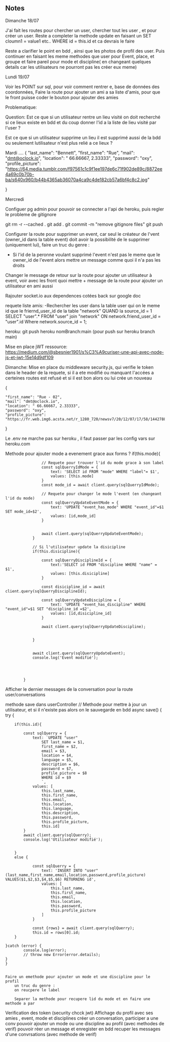 ## Notes

Dimanche 18/07

J'ai fait les routes pour chercher un user, chercher tout les user , et pour créer un user.
Reste a completer la methode update en faisant un SET cloumn1 = value1 etc.. WHERE id = this.id et ca devrais le faire 

Reste a clarifier le point en bdd , ainsi que les photos de profil des user.
Puis continuer en faisant les meme methodes que user pour Event, place, et groupe et faire pareil pour mode et discipline( en changeant quelques details car les utilisateurs ne pourront pas les créer eux meme)



Lundi 19/07

Voir les POINT sur sql, pour voir comment rentrer e, base de données des coordonnées,
Faire la route pour ajouter un ami a sa liste d'amis, pour que le front puisse coder le bouton pour ajouter des amies 

Problematique: 

Question: Est ce que si un utilisateur rentre un lieu visité on doit recherché si ce lieux existe en bdd et du coup donner l'id a la liste de lieu visité par l'user ? 

Est ce que si un utilisateur supprime un lieu il est supprimé aussi de la bdd ou seulement lutilisateur n'est plus relié a ce lieux ? 

Mardi 
....
{
    "last_name": "Bennett",
    "first_name": "Rue",
    "mail": "dmt@oclock.io",
    "location": " 66.66667, 2.33333",
    "password": "oxy", 
    "profile_picture": "https://64.media.tumblr.com/f97561c1c9f1ee197de6c71f902de89c/8872ee4a69c0b70b-ba/s640x960/b44b4365ab36070a4ca9c4de182cb57a6bf4c8c2.jpg"

}

Mercredi 

Configuer pg admin pour pouvoir se connecter a l'api de heroku, puis regler le probleme de gitignore 

git rm -r --cached . git add . git commit -m "remove gitignore files" git push

Configurer la route pour supprimer un event, car seul le créateur de l'vent (owner_id dans la table event) doit avoir la possibilité de le supprimer (uniquement lui), faire un truc du genre : 
- Si l'id de la peronne voulant supprimé l'event n'est pas le meme que le owner_id de l'event alors mettre un message comme quoi il n'a pas les droits 

Changer le message de retour sur la route pour ajouter un utilisateur à event, voir avec les front quoi mettre + message de la route pour ajouter un utilisateur en ami aussi 

Rajouter socket.io aux dependences cotées back sur google doc

requete liste amis:
-Rechercher les user dans la table user qui on le meme id que le friernd_user_id de la table "network" QUAND la source_id = 1
SELECT "user".* FROM "user" 
join "network" ON network.friend_user_id = "user".id
Where network.source_id = 1;

heroku: git push heroku nomBranch:main (pour push sur heroku branch main)

Mise en place jWT 
ressource: https://medium.com/@sbesnier1901/s%C3%A9curiser-une-api-avec-node-js-et-jwt-15e14d9df109

Dimanche: Mise en place du middleware security.js, qui verifie le token dans le header de la requete, si il a ete modifié ou manquant l'accées a certeines routes est refusé et si il est bon alors ou lui crée un nouveau

{
	
    "first_name": "Rue - 02",
    "mail": "dmt@oclock.io",
    "location": " 66.66667, 2.33333",
    "password": "oxy", 
    "profile_picture": "https://fr.web.img6.acsta.net/r_1280_720/newsv7/20/12/07/17/58/1442788.jpg""
}


Le .env ne marche pas sur heroku , il faut passer par les config vars sur heroku.com


Methode pour ajouter mode a evenement grace aux forms ? 
 if(this.mode){

            

                    
                    
                    // Requete pour trouver l'id du mode grace à son label
                    const sqlQuerryIdMode = {
                        text: 'SELECT id FROM "mode" WHERE "label"= $1',
                        values: [this.mode]
                    }
                    const mode_id = await client.query(sqlQuerryIdMode);

                    // Requete pour changer le mode l'event (en changeant l'id du mode)
                    const sqlQuerryUpdateEventMode = {
                        text: 'UPDATE "event_has_mode" WHERE "event_id"=$1 SET mode_id=$2',
                        values: [id,mode_id]
                    }


                    await client.query(sqlQuerryUpdateEventMode);
                }

                // Si l'utilisateur update la disicipline
                if(this.disicipline){

                    const sqlQuerryDisciplineId = {
                        text:'SELECT id FROM "discipline WHERE "name" = $1',
                        values: [this.disicipline]
                    }

                    const disicipline_id = await client.query(sqlQuerryDisciplineId);

                    const sqlQuerryUpdateDiscipline = {
                        text: 'UPDATE "event_has_discipline" WHERE "event_id"=$1 SET "discipline_id =$2',
                        values: [id,disicipline_id]
                    }

                    await client.query(sqlQuerryUpdateDiscipline);


                }


                await client.query(sqlQuerryUpdateEvent);
                console.log('Event modifié');

           

            
            }


Afficher le dernier messages de la conversation pour la route user/conversations

methode save dans userController 
  // Methode pour mettre à jour un utilisateur, et si il n'existe pas alors on le sauvegarde en bdd
    async save() {
        try {

        if(this.id){
           
            const sqlQuerry = {
                text: `UPDATE "user" 
                    SET last_name = $1,
                    first_name = $2,
                    email = $3,
                    location = $4,
                    language = $5,
                    description = $6,
                    password = $7,
                    profile_picture = $8
                    WHERE id = $9
                    `,
                values: [
                    this.last_name,
                    this.first_name,
                    this.email,
                    this.location,
                    this.language,
                    this.description,
                    this.password,
                    this.profile_picture,
                    this.id]
            }
            await client.query(sqlQuerry);
            console.log('Utilisateur modifié');

        
        }
        else {
            
                const sqlQuerry = {
                    text: 'INSERT INTO "user"(last_name,first_name,email,location,password,profile_picture) VALUES($1,$2,$3,$4,$5,$6) RETURNING id',
                    values: [
                        this.last_name,
                        this.first_name,
                        this.email,
                        this.location,
                        this.password,
                        this.profile_picture   
                    ]
                }

                const {rows} = await client.query(sqlQuerry);
                this.id = rows[0].id;
        } 
        
    }catch (error) {
            console.log(error);
            // throw new Error(error.details);
    }
    }


    Faire un emethode pour ajouter un mode et une discipline pour le profil 
        un truc du genre :
        on reucpere le label 

        Separer la methode pour recupere lid du mode et en faire une methode a par 



Verification des token (security chcck jwt)
Affichage du profil avec ses amies , event, mode et disciplines 
créer un conversation, participer a une conv 
pouvoir ajouter un mode ou une discipline au profil (avec methodes de verif)
pouvoir réer un message et enregister en bdd 
recuper les messages d'une convrsations (avec methode de verif)